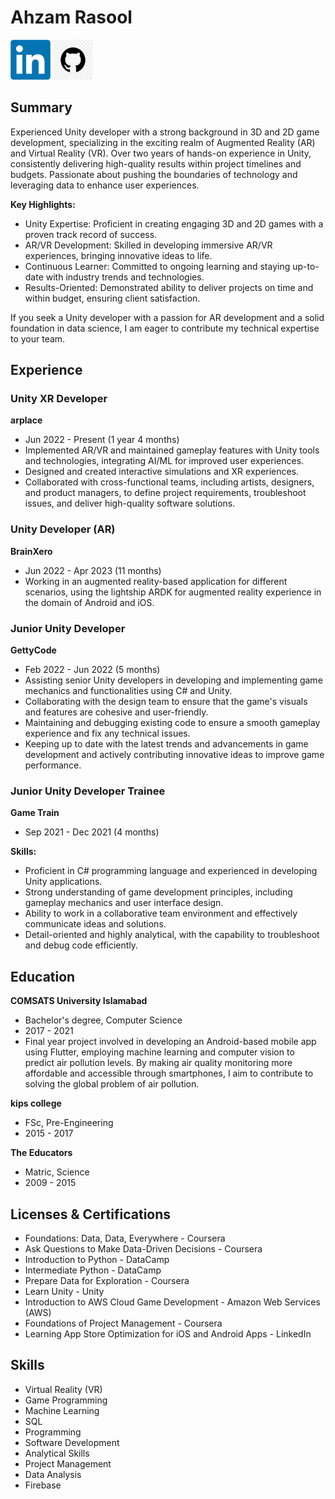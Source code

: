 # Ahzam Rasool

[![LinkedIn](/assets/img/linkedin-icon.png)](https://www.linkedin.com/in/ahzamrasul)
[![GitHub](/assets/img/github-icon.png)](https://github.com/AhzamRasul)

## Summary

Experienced Unity developer with a strong background in 3D and 2D game development, specializing in the exciting realm of Augmented Reality (AR) and Virtual Reality (VR). Over two years of hands-on experience in Unity, consistently delivering high-quality results within project timelines and budgets. Passionate about pushing the boundaries of technology and leveraging data to enhance user experiences.

**Key Highlights:**
- Unity Expertise: Proficient in creating engaging 3D and 2D games with a proven track record of success.
- AR/VR Development: Skilled in developing immersive AR/VR experiences, bringing innovative ideas to life.
- Continuous Learner: Committed to ongoing learning and staying up-to-date with industry trends and technologies.
- Results-Oriented: Demonstrated ability to deliver projects on time and within budget, ensuring client satisfaction.

If you seek a Unity developer with a passion for AR development and a solid foundation in data science, I am eager to contribute my technical expertise to your team.

## Experience

### Unity XR Developer
**arplace**
- Jun 2022 - Present (1 year 4 months)
- Implemented AR/VR and maintained gameplay features with Unity tools and technologies, integrating AI/ML for improved user experiences.
- Designed and created interactive simulations and XR experiences.
- Collaborated with cross-functional teams, including artists, designers, and product managers, to define project requirements, troubleshoot issues, and deliver high-quality software solutions.

### Unity Developer (AR)
**BrainXero**
- Jun 2022 - Apr 2023 (11 months)
- Working in an augmented reality-based application for different scenarios, using the lightship ARDK for augmented reality experience in the domain of Android and iOS.

### Junior Unity Developer
**GettyCode**
- Feb 2022 - Jun 2022 (5 months)
- Assisting senior Unity developers in developing and implementing game mechanics and functionalities using C# and Unity.
- Collaborating with the design team to ensure that the game's visuals and features are cohesive and user-friendly.
- Maintaining and debugging existing code to ensure a smooth gameplay experience and fix any technical issues.
- Keeping up to date with the latest trends and advancements in game development and actively contributing innovative ideas to improve game performance.

### Junior Unity Developer Trainee
**Game Train**
- Sep 2021 - Dec 2021 (4 months)

**Skills:**
- Proficient in C# programming language and experienced in developing Unity applications.
- Strong understanding of game development principles, including gameplay mechanics and user interface design.
- Ability to work in a collaborative team environment and effectively communicate ideas and solutions.
- Detail-oriented and highly analytical, with the capability to troubleshoot and debug code efficiently.

## Education

**COMSATS University Islamabad**
- Bachelor's degree, Computer Science
- 2017 - 2021
- Final year project involved in developing an Android-based mobile app using Flutter, employing machine learning and computer vision to predict air pollution levels. By making air quality monitoring more affordable and accessible through smartphones, I aim to contribute to solving the global problem of air pollution.

**kips college**
- FSc, Pre-Engineering
- 2015 - 2017

**The Educators**
- Matric, Science
- 2009 - 2015

## Licenses & Certifications
- Foundations: Data, Data, Everywhere - Coursera
- Ask Questions to Make Data-Driven Decisions - Coursera
- Introduction to Python - DataCamp
- Intermediate Python - DataCamp
- Prepare Data for Exploration - Coursera
- Learn Unity - Unity
- Introduction to AWS Cloud Game Development - Amazon Web Services (AWS)
- Foundations of Project Management - Coursera
- Learning App Store Optimization for iOS and Android Apps - LinkedIn

## Skills
- Virtual Reality (VR)
- Game Programming
- Machine Learning
- SQL
- Programming
- Software Development
- Analytical Skills
- Project Management
- Data Analysis
- Firebase
